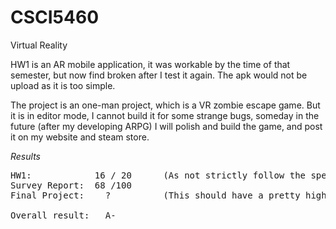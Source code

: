 # CSCI5460
Virtual Reality

HW1 is an AR mobile application,
it was workable by the time of that semester,
but now find broken after I test it again.
The apk would not be upload as it is too simple.

The project is an one-man project,
which is a VR zombie escape game.
But it is in editor mode,
I cannot build it for some strange bugs,
someday in the future (after my developing ARPG) I will polish and build the game,
and post it on my website and steam store.

*Results*
<pre>
HW1:            16 / 20      (As not strictly follow the spec, which my version has an indicator for ground checking) 
Survey Report:  68 /100
Final Project:    ?          (This should have a pretty high score as the overall is A- while my survey report is not OK.)

Overall result:   A-
</pre>
